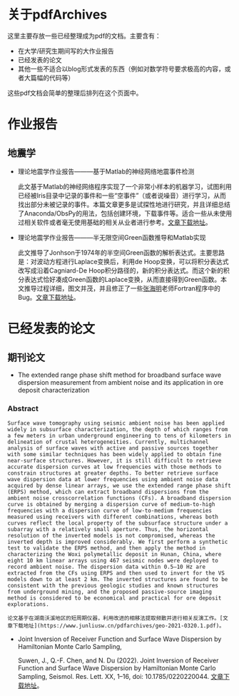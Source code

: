 

# 关于pdfArchives
这里主要存放一些已经整理成为pdf的文档。主要含有：

- 在大学/研究生期间写的大作业报告
- 已经发表的论文
- 其他一些不适合以blog形式发表的东西（例如对数学符号要求极高的内容，或者大篇幅的代码等）

这些pdf文档会简单的整理后排列在这个页面中。

# 作业报告

## 地震学

- 理论地震学作业报告———基于Matlab的神经网络地震事件检测

    此文基于Matlab的神经网络程序实现了一个非常小样本的机器学习，试图利用已经被Iris目录中记录的事件和一些“空事件”（或者说噪音）进行学习，从而找出部分未被记录的事件。本篇文章更多是试探性地进行研究，并且详细总结了Anaconda/ObsPy的用法，包括创建环境，下载事件等。适合一些从未使用过相关软件或者毫无使用基础的相关从业者进行参考。[文章下载地址](https://www.junliusw.cn/pdfarchives/苏文君柳-李远芳-地震学前沿课程实践.pdf)。

- 理论地震学作业报告———半无限空间Green函数推导和Matlab实现

    此文推导了Jonhson于1974年的半空间Green函数的解析表达式。主要思路是：对波动方程进行Laplace变换后，利用de Hoop变换，可以将积分表达式改写成沿着Cagniard-De Hoop积分路径的，新的积分表达式。而这个新的积分表达式恰好凑成Green函数的Laplace变换，从而直接得到Green函数。本文推导过程详细，图文并茂，并且修正了一些[张海明](https://sess.pku.edu.cn/szll/zzjzg/llyyydqwlyjss/269642.htm)老师Fortran程序中的Bug。[文章下载地址](https://www.junliusw.cn/pdfarchives/半空间格林函数求解.pdf)。


# 已经发表的论文

## 期刊论文

- The extended range phase shift method for broadband surface wave dispersion measurement from ambient noise and its application in ore deposit characterization

### Abstract
    Surface wave tomography using seismic ambient noise has been applied widely in subsurface characterization, the depth of which ranges from a few meters in urban underground engineering to tens of kilometers in delineation of crustal heterogeneities. Currently, multichannel analysis of surface waves with active and passive sources together with some similar techniques has been widely applied to obtain fine near-surface structures. However, it is still difficult to retrieve accurate dispersion curves at low frequencies with those methods to constrain structures at greater depths. To better retrieve surface wave dispersion data at lower frequencies using ambient noise data acquired by dense linear arrays, we use the extended range phase shift (ERPS) method, which can extract broadband dispersions from the ambient noise crosscorrelation functions (CFs). A broadband dispersion curve is obtained by merging a dispersion curve of medium-to-high frequencies with a dispersion curve of low-to-medium frequencies measured using receivers with different combinations, whereas both curves reflect the local property of the subsurface structure under a subarray with a relatively small aperture. Thus, the horizontal resolution of the inverted models is not compromised, whereas the inverted depth is improved considerably. We first perform a synthetic test to validate the ERPS method, and then apply the method in characterizing the Woxi polymetallic deposit in Hunan, China, where eight 10 km linear arrays using 467 seismic nodes were deployed to record ambient noise. The dispersion data within 0.5–10 Hz are extracted from the CFs using ERPS and then used to invert for the VS models down to at least 2 km. The inverted structures are found to be consistent with the previous geologic studies and known structures from underground mining, and the proposed passive-source imaging method is considered to be economical and practical for ore deposit explorations.

    论文基于在湖南沃溪地区的短周期仪器，利用改进的相移法提取频散并进行相关反演工作。[文章下载地址](https://www.junliusw.cn/pdfarchives/geo-2021-0320.1.pdf)。

- Joint Inversion of Receiver Function and Surface Wave Dispersion by Hamiltonian Monte Carlo Sampling,



    Suwen, J., Q.-F. Chen, and N. Du (2022). Joint Inversion of Receiver Function and Surface Wave Dispersion by Hamiltonian Monte Carlo Sampling, Seismol. Res. Lett. XX, 1–16, doi: 10.1785/0220220044.
    [文章下载地址](https://www.junliusw.cn/pdfarchives/srl-2022044.1.pdf)。